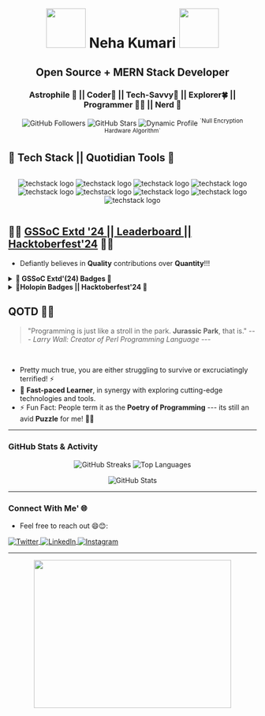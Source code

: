 <h1 align="center"> <img src="https://github.com/user-attachments/assets/a603366a-938d-48c4-9e46-7164fc9abd5f" width="80" height="80" style="border-radius: 50" /> Neha Kumari <img src="https://user-images.githubusercontent.com/74038190/215768924-1014d363-b416-4080-8c74-808583e81735.png" width="80" height="80" style="border-radius: 50" /></h1>

<h2 align="center"> Open Source + MERN Stack Developer  </h2>
<h3 align="center"> Astrophile 🌙 ||  Coder👾 || Tech-Savvy🍁 || Explorer🍀 || Programmer 👩‍💻 || Nerd 🌠  </h3>

<p  align="center">
    <img src="https://img.shields.io/github/followers/nkovaturient?label=Followers&style=social" alt="GitHub Followers" />
    <img src="https://img.shields.io/github/stars/nkovaturient?label=Stars" alt="GitHub Stars" />
    <img src="https://img.shields.io/badge/Dynamic%20Profile-Vibrant-brightgreen" alt="Dynamic Profile" />
    <sup>`Null Encryption Hardware Algorithm`</sup>
</p>


## 💠 Tech Stack || Quotidian Tools 💠
 <div style='display:flex; align-items:center; gap: 10px;' align='center'>
         
![techstack logo](https://readme-components.vercel.app/api?component=logo&logo=javascript&textfill=000000&fill=F0DB4F)
![techstack logo](https://readme-components.vercel.app/api?component=logo&logo=typescript&textfill=000000&fill=007ACC)
![techstack logo](https://readme-components.vercel.app/api?component=logo&logo=react&fill=61DAFB&animation=spin)
![techstack logo](https://readme-components.vercel.app/api?component=logo&logo=mongodb&fill=47A248)
![techstack logo](https://readme-components.vercel.app/api?component=logo&logo=vercel&fill=000000&animation=spin)
![techstack logo](https://readme-components.vercel.app/api?component=logo&logo=netlify&fill=00c7b7&animation=spin)
![techstack logo](https://readme-components.vercel.app/api?component=logo&logo=angular&textfill=000000&fill=B52E31)
![techstack logo](https://readme-components.vercel.app/api?component=logo&logo=github&fill=0969da&animation=spin)
![techstack logo](https://readme-components.vercel.app/api?component=logo&logo=git&fill=f1502f&animation=spin)
     </div>


## 💠🔰 **[GSSoC Extd '24 || Leaderboard || Hacktoberfest'24](https://gssoc.girlscript.tech/leaderboard?year=2024Extd&username=Nkovaturient)** 💠🔰

-   Defiantly believes in **Quality** contributions over **Quantity**!!!

<!-- <details>
    <summary><b>GSSoC Extd'24 Contributor Card</b></summary><br>
 <div style='display:flex; align-items:center; gap: 10px;' align='center'
  <img src="https://github.com/user-attachments/assets/25ea1f97-2301-4d3d-ae54-83efac4cf388" height='260px'  />
</div>
</details> -->

 <details>	
 <summary><b>🔰 GSSoC Extd'(24) Badges 🔰 </b></summary><br/>
     <div style='display:flex; align-items:center; gap: 10px;' align='center'><a href="https://gssoc.girlscript.tech/leaderboard">
<img src="https://raw.githubusercontent.com/GSSoC24/Postman-Challenge/main/docs/assets/Postman%20White.png" width="100px" height="100px" />
  <img src="https://raw.githubusercontent.com/GSSoC24/Postman-Challenge/main/docs/assets/1.png" width="100px" height="100px" />
  <img src="https://raw.githubusercontent.com/GSSoC24/Postman-Challenge/main/docs/assets/2.png" width="100px" height="100px" />
  <img src="https://raw.githubusercontent.com/GSSoC24/Postman-Challenge/main/docs/assets/3.png" width="100px" height="100px" />
  <img src="https://raw.githubusercontent.com/GSSoC24/Postman-Challenge/main/docs/assets/4.png" width="100px" height="100px" />
  <img src="https://raw.githubusercontent.com/GSSoC24/Postman-Challenge/main/docs/assets/5.png" width="100px" height="100px" />
  <img src="https://raw.githubusercontent.com/GSSoC24/Contributor/refs/heads/main/assets/Git%20Explorer.png" width="100px" height="100px" />
  </a>
</div>
 </details>


 <details>	
 <summary><b>🔰Holopin Badges || Hacktoberfest'24 🔰</b></summary> <br/>
     <div style='display:flex; align-items:center; gap: 10px;' align='center'><a href="https://holopin.io/@nkovaturient">
         <img src="https://holopin.me/nkovaturient" />
 </a>
</div>
  </details>
 
## QOTD 📑🌇

> "Programming is just like a stroll in the park. **Jurassic Park**, that is."
> --- *Larry Wall: Creator of Perl Programming Language* ---
 </br>

- Pretty much true, you are either struggling to survive or excruciatingly terrified! ⚡
- 🌠 **Fast-paced Learner**, in synergy with exploring cutting-edge technologies and tools.
- ⚡ Fun Fact: People term it as the **Poetry of Programming** --- its still an avid **Puzzle** for me! 🧩💡

<!-- 📌🔗 [My Portfolio](https://nehakumari711.netlify.app/) ❄⚡ -->

---
<!-- ### **🚀Status Quo🚀**
- ✅ Diving into building an innovative solutions revolving around this arenas:-
  
    -  `DAPP web creatively instrumental in tackling few inconsistency of 21st century. `
    -  `NLP/RAG-integrated effective mechanisms/solutions`
    -  ` Providing requisite solutions to legal/law issues via a robust web app.` -->
     

###  GitHub Stats & Activity
<p align="center">
    <img align="center" src="https://github-readme-streak-stats.herokuapp.com/?user=nkovaturient&theme=radical" 
alt="GitHub  Streaks" height="200"  />
    <img align="center" src="https://github-readme-stats.vercel.app/api/top-langs?username=nkovaturient&show_icons=true&locale=en&layout=compact&theme=radical" alt="Top Languages" width="480" height="250" />
</p>

<p align="center">
    <img align="center" src="https://github-readme-stats.vercel.app/api?username=nkovaturient&show_icons=true&locale=en&theme=radical" alt="GitHub Stats" />
</p>

---

<!-- ### ⚡ GitHub Contributions Graph
<p align="center">
    <img src="https://github-readme-activity-graph.cyclic.app/graph?username=nkovaturient&theme=react-dark&bg_color=20232a&hide_border=true" alt="GitHub Activity Graph" />
</p> -->

###  Connect With Me' 🌐
-  Feel free to reach out 😄😊:
<p align="left">
  <a href="https://twitter.com/ha73329109" target="_blank">
    <img align="center" src="https://raw.githubusercontent.com/rahuldkjain/github-profile-readme-generator/master/src/images/icons/Social/twitter.svg" alt="Twitter" height="40" width="40" />
  </a>
    
  <a href="https://linkedin.com/in/neha-kumari" target="_blank">
    <img align="center" src="https://raw.githubusercontent.com/rahuldkjain/github-profile-readme-generator/master/src/images/icons/Social/linked-in-alt.svg" alt="LinkedIn" height="40" width="40" />
  </a>
  
  <a href="https://instagram.com/nehakumari2593" target="_blank">
    <img align="center" src="https://raw.githubusercontent.com/rahuldkjain/github-profile-readme-generator/master/src/images/icons/Social/instagram.svg" alt="Instagram" height="40" width="40" />
  </a>
</p>

---

<p align="center">
    <img src="https://user-images.githubusercontent.com/74038190/248884004-af212da4-8588-4d7c-8400-16e56f2746a0.gif" height="300" width="400" />
<!--      <img src="https://github.com/user-attachments/assets/a603366a-938d-48c4-9e46-7164fc9abd5f" height="500" width="300" /> -->

</p>


